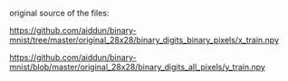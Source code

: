 original source of the files:

https://github.com/aiddun/binary-mnist/tree/master/original_28x28/binary_digits_binary_pixels/x_train.npy

https://github.com/aiddun/binary-mnist/blob/master/original_28x28/binary_digits_all_pixels/y_train.npy
